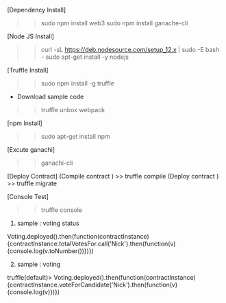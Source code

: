 [Dependency Install]
>> sudo npm install web3
>> sudo npm install ganache-cli

[Node JS Install]
>> curl -sL https://deb.nodesource.com/setup_12.x | sudo -E bash -
>> sudo apt-get install -y nodejs

[Truffle Install]
>> sudo npm install -g truffle

- Download sample code
>> truffle unbox webpack

[npm Install]
>> sudo apt-get install npm

[Excute ganachi]
>> ganachi-cli

[Deploy Contract]
 (Compile contract ) >> truffle compile
 (Deploy  contract ) >> truffle migrate


[Console Test]

>> truffle console

 1) sample : voting status

Voting.deployed().then(function(contractInstance) {contractInstance.totalVotesFor.call('Nick').then(function(v) {console.log(v.toNumber())})})

 2) sample : voting 

truffle(default)> Voting.deployed().then(function(contractInstance) {contractInstance.voteForCandidate('Nick').then(function(v) {console.log(v)})})
